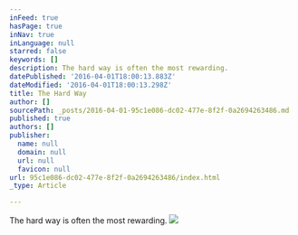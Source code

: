 ```yaml
---
inFeed: true
hasPage: true
inNav: true
inLanguage: null
starred: false
keywords: []
description: The hard way is often the most rewarding.
datePublished: '2016-04-01T18:00:13.883Z'
dateModified: '2016-04-01T18:00:13.298Z'
title: The Hard Way
author: []
sourcePath: _posts/2016-04-01-95c1e086-dc02-477e-8f2f-0a2694263486.md
published: true
authors: []
publisher:
  name: null
  domain: null
  url: null
  favicon: null
url: 95c1e086-dc02-477e-8f2f-0a2694263486/index.html
_type: Article

---
```

The hard way is often the most rewarding.
![](https://the-grid-user-content.s3-us-west-2.amazonaws.com/cf2ea5ab-666a-46fa-a380-f229b8250bdc.jpg)